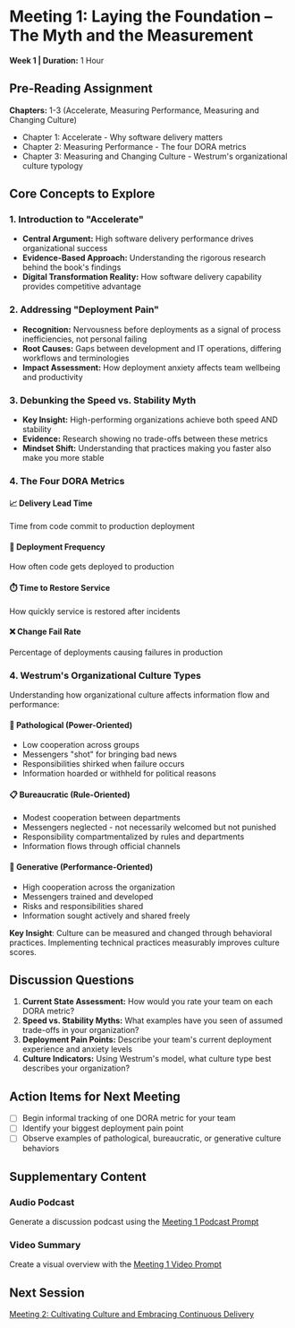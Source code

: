 # Meeting 1: Laying the Foundation – The Myth and the Measurement

**Week 1 | Duration:** 1 Hour

## Pre-Reading Assignment

**Chapters:** 1-3 (Accelerate, Measuring Performance, Measuring and Changing Culture)

- Chapter 1: Accelerate - Why software delivery matters
- Chapter 2: Measuring Performance - The four DORA metrics
- Chapter 3: Measuring and Changing Culture - Westrum's organizational culture typology

## Core Concepts to Explore

### 1. Introduction to "Accelerate"

- **Central Argument:** High software delivery performance drives organizational success
- **Evidence-Based Approach:** Understanding the rigorous research behind the book's findings
- **Digital Transformation Reality:** How software delivery capability provides competitive advantage

### 2. Addressing "Deployment Pain"

- **Recognition:** Nervousness before deployments as a signal of process inefficiencies, not personal failing
- **Root Causes:** Gaps between development and IT operations, differing workflows and terminologies
- **Impact Assessment:** How deployment anxiety affects team wellbeing and productivity

### 3. Debunking the Speed vs. Stability Myth

- **Key Insight:** High-performing organizations achieve both speed AND stability
- **Evidence:** Research showing no trade-offs between these metrics
- **Mindset Shift:** Understanding that practices making you faster also make you more stable

### 4. The Four DORA Metrics

#### 📈 Delivery Lead Time

Time from code commit to production deployment

#### 🚀 Deployment Frequency

How often code gets deployed to production

#### ⏱️ Time to Restore Service

How quickly service is restored after incidents

#### ❌ Change Fail Rate

Percentage of deployments causing failures in production

### 4. Westrum's Organizational Culture Types

Understanding how organizational culture affects information flow and performance:

#### 🚨 Pathological (Power-Oriented)
- Low cooperation across groups
- Messengers "shot" for bringing bad news  
- Responsibilities shirked when failure occurs
- Information hoarded or withheld for political reasons

#### 📋 Bureaucratic (Rule-Oriented)
- Modest cooperation between departments
- Messengers neglected - not necessarily welcomed but not punished
- Responsibility compartmentalized by rules and departments
- Information flows through official channels

#### 🚀 Generative (Performance-Oriented)  
- High cooperation across the organization
- Messengers trained and developed
- Risks and responsibilities shared
- Information sought actively and shared freely

**Key Insight**: Culture can be measured and changed through behavioral practices. Implementing technical practices measurably improves culture scores.

## Discussion Questions

1. **Current State Assessment:** How would you rate your team on each DORA metric?
2. **Speed vs. Stability Myths:** What examples have you seen of assumed trade-offs in your organization?
3. **Deployment Pain Points:** Describe your team's current deployment experience and anxiety levels
4. **Culture Indicators:** Using Westrum's model, what culture type best describes your organization?

## Action Items for Next Meeting

- [ ] Begin informal tracking of one DORA metric for your team
- [ ] Identify your biggest deployment pain point
- [ ] Observe examples of pathological, bureaucratic, or generative culture behaviors

## Supplementary Content

### Audio Podcast

Generate a discussion podcast using the [Meeting 1 Podcast Prompt](podcast-prompt.md)

### Video Summary

Create a visual overview with the [Meeting 1 Video Prompt](video-prompt.md)

## Next Session

[Meeting 2: Cultivating Culture and Embracing Continuous Delivery](meeting-2-guide.md)
